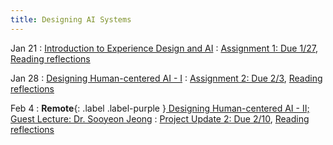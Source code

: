 ```yaml
---
title: Designing AI Systems
---
```


Jan 21
: [Introduction to Experience Design and AI](#)
  : [Assignment 1: Due 1/27](https://drive.google.com/drive/folders/1ABT0CudvDmRTKHt4jS1QjwobWGbnJB8s?usp=drive_link), [Reading reflections](#)

Jan 28
: [Designing Human-centered AI - I](#)
  : [Assignment 2: Due 2/3](https://drive.google.com/drive/folders/1lnL8kJfupv4-aQXAtY42xghxrmac5VQ7?usp=drive_link), [Reading reflections](#)

Feb 4
: **Remote**{: .label .label-purple }[ Designing Human-centered AI - II; Guest Lecture: Dr. Sooyeon Jeong](#)
  : [Project Update 2: Due 2/10](https://drive.google.com/drive/folders/1hbx0OF1QKc88oBTR3nn64RTYAzKkrHsr?usp=drive_link), [Reading reflections](#)



<!-- Oct 2
: [Tracing, IntLists, & Recursion](#)
  : [2.1](#)
: **HW 1 due**{: .label .label-red }
 -->
